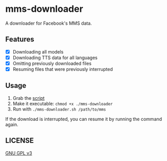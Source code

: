 # mms-downloader
A downloader for Facebook's MMS data.

## Features
- [x] Downloading all models
- [x] Downloading TTS data for all languages
- [x] Omitting previously downloaded files
- [x] Resuming files that were previously interrupted

## Usage
1. Grab the [script](https://raw.githubusercontent.com/janlay/mms-downloader/master/mms-downloader.sh)
2. Make it executable: `chmod +x ./mms-downloader`
3. Run with `./mms-downloader.sh /path/to/mms`

If the download is interrupted, you can resume it by running the command again.

## LICENSE
[GNU GPL v3](https://raw.githubusercontent.com/janlay/mms-downloader/master/LICENSE)
